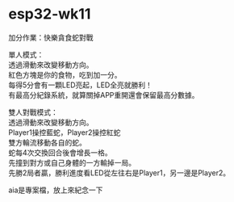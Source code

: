 # esp32-wk11
加分作業：快樂貪食蛇對戰

單人模式：\
透過滑動來改變移動方向。\
紅色方塊是你的食物，吃到加一分。\
每得5分會有一顆LED亮起，LED全亮就勝利！\
有最高分紀錄系統，就算關掉APP重開還會保留最高分數據。

雙人對戰模式：\
透過滑動來改變移動方向。\
Player1操控藍蛇，Player2操控紅蛇\
雙方輪流移動各自的蛇。\
蛇每4次交換回合後會增長一格。\
先撞到對方或自己身體的一方輸掉一局。\
先勝2局者贏，勝利進度看LED從左往右是Player1，另一邊是Player2。

aia是專案檔，放上來紀念一下
